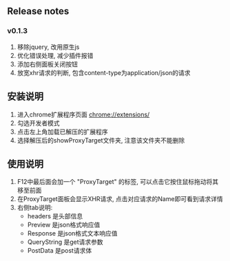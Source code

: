 ## Release notes
### v0.1.3
1. 移除jquery, 改用原生js
2. 优化错误处理, 减少插件报错
3. 添加右侧面板关闭按钮
4. 放宽xhr请求的判断, 包含content-type为application/json的请求


## 安装说明
1. 进入chrome扩展程序页面 [chrome://extensions/](chrome://extensions/)
2. 勾选开发者模式
3. 点击左上角加载已解压的扩展程序
4. 选择解压后的showProxyTarget文件夹, 注意该文件夹不能删除

## 使用说明
1. F12中最后面会加一个 "ProxyTarget" 的标签, 可以点击它按住鼠标拖动将其移至前面
2. 在ProxyTarget面板会显示XHR请求, 点击对应请求的Name即可看到请求详情
3. 右侧tab说明:
    -   headers 是头部信息
    -   Preview 是json格式响应值
    -   Response 是json格式文本响应值
    -   QueryString 是get请求参数
    -   PostData 是post请求体

